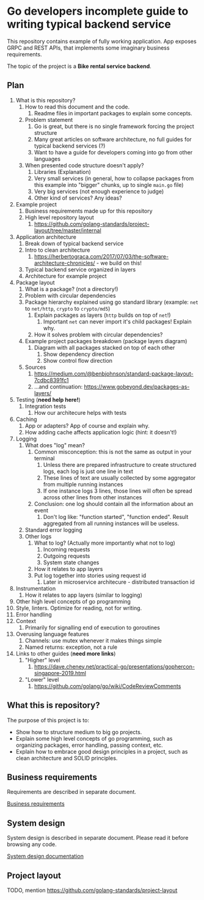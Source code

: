 # Go developers incomplete guide to writing typical backend service

This repository contains example of fully working application. App exposes GRPC and REST APIs, that implements some imaginary business requirements.

The topic of the project is a **Bike rental service backend**.

## Plan

1. What is this repository?
   1. How to read this document and the code.
      1. Readme files in important packages to explain some concepts.
   2. Problem statement
      1. Go is great, but there is no single framework forcing the project structure
      2. Many great articles on software architecture, no full guides for typical backend services (?)
      3. Want to have a guide for developers coming into go from other languages
   3. When presented code structure doesn't apply?
      1. Libraries (Explanation)
      2. Very small services (in general, how to collapse packages from this example into "bigger" chunks, up to single `main.go` file)
      3. Very big services (not enough experience to judge)
      4. Other kind of services? Any ideas?
2. Example project
   1. Business requirements made up for this repository
   2. High level repository layout
      1. https://github.com/golang-standards/project-layout/tree/master/internal
3. Application architecture
   1. Break down of typical backend service
   2. Intro to clean architecture
      1. https://herbertograca.com/2017/07/03/the-software-architecture-chronicles/ - we build on this!
   3. Typical backend service organized in layers
   4. Architecture for example project
4. Package layout
   1. What is a package? (not a directory!)
   2. Problem with circular dependencies
   3. Package hierarchy explained using go standard library (example: `net` to `net/http`, `crypto` to `crypto/md5`)
      1. Explain packages as layers (`http` builds on top of `net`!)
         1. Important `net` can never import it's child packages! Explain why.
      2. How it solves problem with circular dependencies?
   4. Example project packages breakdown (package layers diagram)
      1. Diagram with all packages stacked on top of each other
         1. Show dependency direction
         2. Show control flow direction
   5. Sources
      1. https://medium.com/@benbjohnson/standard-package-layout-7cdbc8391fc1
      2. ...and continuation: https://www.gobeyond.dev/packages-as-layers/
5. Testing (**need help here!**)  
   1. Integration tests
      1. How our architecure helps with tests
6. Caching
   1. App or adapters? App of course and explain why.
   2. How adding cache affects application logic (hint: it doesn't!)
7. Logging
   1. What does "log" mean?
      1. Common misconception: this is not the same as output in your terminal
         1. Unless there are prepared infrastructure to create structured logs, each log is just one line in text
         2. These lines of text are usually collected by some aggregator from multiple running instances
         3. If one instance logs 3 lines, those lines will often be spread across other lines from other instances
      2. Conclusion: one log should contain all the information about an event
         1. Don't log like: "function started", "function ended". Result aggregated from all running instances will be useless. 
   2. Standard error logging
   3. Other logs
      1. What to log? (Actually more importantly what not to log)
         1. Incoming requests
         2. Outgoing requests
         3. System state changes
      2. How it relates to app layers
      3. Put log together into stories using request id
         1. Later in microservice architecure - distributed transaction id
8. Instrumentation
   1. How it relates to app layers (similar to logging)
9.  Other high level concepts of go programming
   2. Style, linters. Optimize for reading, not for writing.
   3. Error handling
   4. Context
      1. Primarily for signalling end of execution to goroutines
   5. Overusing language features
      1. Channels: use mutex whenever it makes things simple
      2. Named returns: exception, not a rule
10. Links to other guides (**need more links**)
    1.  "Higher" level
        1.  https://dave.cheney.net/practical-go/presentations/gophercon-singapore-2019.html
    2.  "Lower" level
        1.  https://github.com/golang/go/wiki/CodeReviewComments

## What this is repository?

The purpose of this project is to:

- Show how to structure medium to big go projects.
- Explain some high level concepts of go programming, such as organizing packages, error handling, passing context, etc.
- Explain how to embrace good design principles in a project, such as clean architecture and SOLID principles. 

## Business requirements

Requirements are described in separate document.

[Business requirements](/docs/businessrequirements/requirements.md)
## System design

System design is described in separate document. Please read it before browsing any code.

[System design documentation](/docs/systemdesign/systemdesign.md)
## Project layout

TODO, mention https://github.com/golang-standards/project-layout
